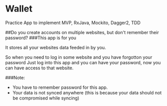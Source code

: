 # Wallet
Practice App to implement MVP, RxJava, Mockito, Dagger2, TDD

##Do you create accounts on multiple websites, but don't remember their password?
###This app is for you

It stores all your websites data feeded in by you.

So when you need to log in some website and you have forgotton your password
Just log into this app and you can have your password, now you can have access to that website.

###Note:
* You have to remember password for this app.
* Your data is not synced anywhere (this is because your data should not be compromised while syncing)
